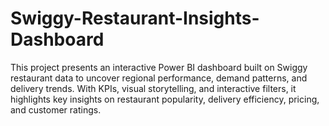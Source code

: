 # Swiggy-Restaurant-Insights-Dashboard
This project presents an interactive Power BI dashboard built on Swiggy restaurant data to uncover regional performance, demand patterns, and delivery trends. With KPIs, visual storytelling, and interactive filters, it highlights key insights on restaurant popularity, delivery efficiency, pricing, and customer ratings.

